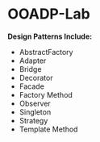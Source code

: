 # OOADP-Lab
**Design Patterns Include:**
- AbstractFactory
- Adapter
- Bridge
- Decorator
- Facade
- Factory Method
- Observer
- Singleton
- Strategy
- Template Method

